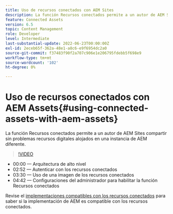 ```yaml
---
title: Uso de recursos conectados con AEM Sites
description: La función Recursos conectados permite a un autor de AEM Sites compartir sin problemas recursos digitales alojados en una instancia de AEM diferente.
feature: Connected Assets
version: 6.5
topic: Content Management
role: Developer
level: Intermediate
last-substantial-update: 2022-06-23T00:00:00Z
exl-id: 2eceb65f-362a-48e1-a8c6-e9f6954dc2a0
source-git-commit: f37483f90f2a707c906e1e206795fdebb5f698e9
workflow-type: tm+mt
source-wordcount: '102'
ht-degree: 0%

---
```


# Uso de recursos conectados con AEM Assets{#using-connected-assets-with-aem-assets}

La función Recursos conectados permite a un autor de AEM Sites compartir sin problemas recursos digitales alojados en una instancia de AEM diferente.

>[!VIDEO](https://video.tv.adobe.com/v/26060?quality=12&learn=on)

* 00:00 — Arquitectura de alto nivel
* 02:52 — Autenticar con los recursos conectados
* 03:30 — Uso de una imagen de los recursos conectados
* 04:42 — Configuraciones del administrador para habilitar la función Recursos conectados

Revise el [implementaciones compatibles con los recursos conectados](https://experienceleague.adobe.com/docs/experience-manager-65/assets/using/use-assets-across-connected-assets-instances.html#prerequisites) para saber si la implementación de AEM es compatible con los recursos conectados.
